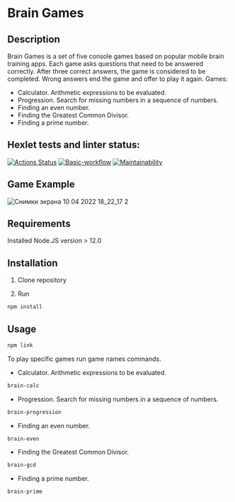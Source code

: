 # Brain Games


## Description

Brain Games is a set of five console games based on popular mobile brain training apps. Each game asks questions that need to be answered correctly. After three correct answers, the game is considered to be completed. Wrong answers end the game and offer to play it again. Games:
- Calculator. Arithmetic expressions to be evaluated.
- Progression. Search for missing numbers in a sequence of numbers.
- Finding an even number.
- Finding the Greatest Common Divisor.
- Finding a prime number.

## Hexlet tests and linter status:
[![Actions Status](https://github.com/Dend3lion/frontend-project-lvl1/workflows/hexlet-check/badge.svg)](https://github.com/Dend3lion/frontend-project-lvl1/actions)
[![Basic-workflow](https://github.com/Dend3lion/frontend-project-lvl1/actions/workflows/basic-workflow.yml/badge.svg)](https://github.com/Dend3lion/frontend-project-lvl1/actions/workflows/basic-workflow.yml)
[![Maintainability](https://api.codeclimate.com/v1/badges/647095df7e2097800ba3/maintainability)](https://codeclimate.com/github/Dend3lion/frontend-project-lvl1/maintainability)

## Game Example

![Снимки экрана 10 04 2022 18_22_17 2](https://user-images.githubusercontent.com/101147857/162627110-115d5ab6-0b90-4467-856a-17f9159b9ec4.png)

## Requirements 

Installed Node.JS version > 12.0

## Installation

1. Clone repository

2. Run
```bash
npm install
```

## Usage

```bash
npm link
```

To play specific games run game names commands.
- Calculator. Arithmetic expressions to be evaluated.
```bash
brain-calc
```
- Progression. Search for missing numbers in a sequence of numbers.
```bash
brain-progression
```
- Finding an even number.
```bash
brain-even
```
- Finding the Greatest Common Divisor.
```bash
brain-gcd
```
- Finding a prime number.
```bash
brain-prime
```
